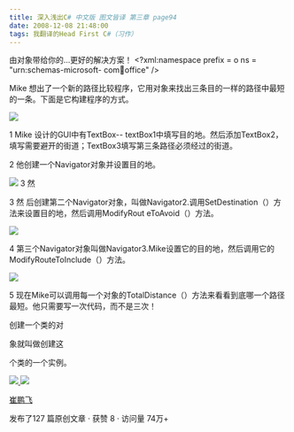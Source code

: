 ```yaml
---
title: 深入浅出C# 中文版 图文皆译 第三章 page94
date: 2008-12-08 21:48:00
tags: 我翻译的Head First C#（习作）
---
```

由对象带给你的...更好的解决方案！  <?xml:namespace prefix = o ns = "urn:schemas-microsoft-
com:office:office" />

Mike  想出了一个新的路径比较程序，它用对象来找出三条目的一样的路径中最短的一条。下面是它构建程序的方式。

![](https://p-blog.csdn.net/images/p_blog_csdn_net/cuipengfei1/EntryImages/20081208/%E6%88%AA%E5%9B%BE00.jpg)

1 Mike  设计的GUI中有TextBox--
textBox1中填写目的地。然后添加TextBox2，填写需要避开的街道；TextBox3填写第三条路径必须经过的街道。

2  他创建一个Navigator对象并设置目的地。

![](https://p-blog.csdn.net/images/p_blog_csdn_net/cuipengfei1/EntryImages/20081208/%E6%88%AA%E5%9B%BE01.jpg) 3  然

3  然  后创建第二个Navigator对象，叫做Navigator2.调用SetDestination（）方法来设置目的地，然后调用ModifyRout
eToAvoid（）方法。

![](https://p-blog.csdn.net/images/p_blog_csdn_net/cuipengfei1/EntryImages/20081208/%E6%88%AA%E5%9B%BE02.jpg)

4  第三个Navigator对象叫做Navigator3.Mike设置它的目的地，然后调用它的ModifyRouteToInclude（）方法。

![](https://p-blog.csdn.net/images/p_blog_csdn_net/cuipengfei1/EntryImages/20081208/%E6%88%AA%E5%9B%BE03.jpg)

5  现在Mike可以调用每一个对象的TotalDistance（）方法来看看到底哪一个路径最短。他只需要写一次代码，而不是三次！

创建一个类的对

象就叫做创建这

个类的一个实例。



[ ![](https://profile.csdnimg.cn/5/2/5/3_cuipengfei1)
![](https://g.csdnimg.cn/static/user-reg-year/1x/11.png)
](https://blog.csdn.net/cuipengfei1)

[ 崔鹏飞 ](https://blog.csdn.net/cuipengfei1)

发布了127 篇原创文章  ·  获赞 8  ·  访问量 74万+

